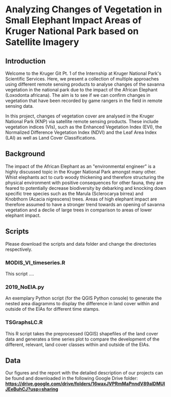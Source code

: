 # Analyzing Changes of Vegetation in Small Elephant Impact Areas of Kruger National Park based on Satellite Imagery
## Introduction
Welcome to the Kruger Git Pt. 1 of the Internship at Kruger National Park's Scientific Services. Here, we present a collection of multiple approaches 
using different remote sensing products to analyse changes of the savanna vegetation in the national park due to the impact of the African Elephant (Loxodonta africana). The aim is to see if we can confirm changes in vegetation that have been recorded by game rangers in the field in remote sensing data.

In this project, changes of vegetation cover are analysed in the Kruger National Park (KNP) via satellite remote sensing products. These include vegetation indices (VIs), such as the Enhanced Vegetation Index (EVI), the Normalized Difference Vegetation Index (NDVI) and the Leaf Area Index (LAI) as well as Land Cover Classifications. 

## Background
The impact of the African Elephant as an "environmental engineer" is a highly discussed topic in the Kruger National Park amongst many other. Whist elephants act to 
curb woody thickening and therefore structuring the physical environment with positive consequences for other fauna, they are feared to potentially decrease biodiversity
by debarking and knocking down specific tree species such as the Marula (Sclerocarya birrea) and Knobthorn (Acacia nigrescens) trees. Areas of high elephant impact are therefore assumed to have a stronger trend towards an opening of savanna vegetation and a declie of large trees in comparison to areas of lower elephant impact.

## Scripts
Please download the scripts and data folder and change the directories respectively.

### MODIS_VI_timeseries.R
This script ....

### 2019_NoElA.py
An exemplary Python script (for the QGIS Python console) to generate the nested area diagramms to display the difference in land cover within and outside of the EIAs for different time stamps.

### TSGraphsLC.R
This R script takes the preprocessed (QGIS) shapefiles of the land cover data and generates a time series plot to compare the development of the different, relevant, land cover classes within and outside of the EIAs.

## Data
Our figures and the report with the detailed description of our projects can be found and downloaded in the following Google Drive folder:
**https://drive.google.com/drive/folders/16waxJVPRmMaPnndV89alDMUIJEeBuhCJ?usp=sharing**
